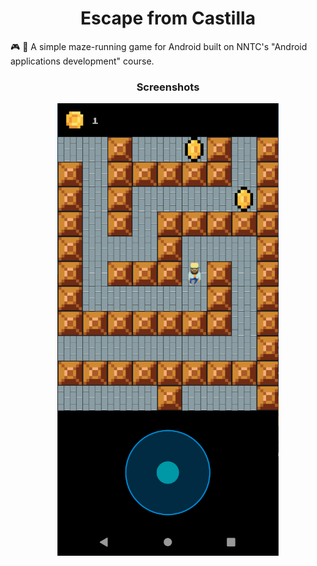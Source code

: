 <h1 align="center">Escape from Castilla</h1>

🎮 🤖 A simple maze-running game for Android
built on NNTC's "Android applications development" course.

<h3 align="center">Screenshots</h3>

<p align="center">
  <img src="/misc/screenshot-1.0.png">
</p>
